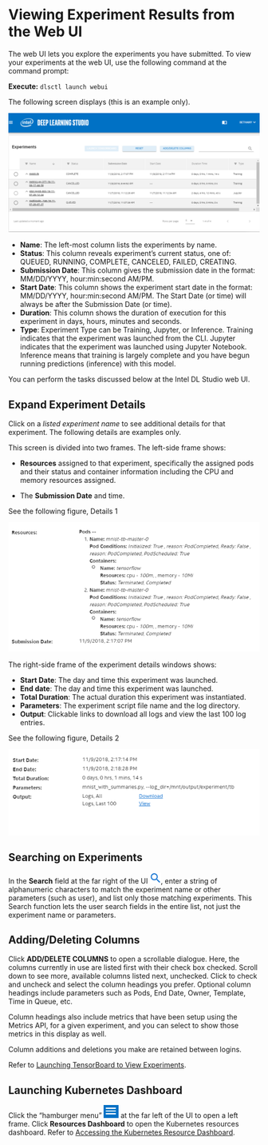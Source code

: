 
# Viewing Experiment Results from the Web UI

The web UI lets you explore the experiments you have submitted. To view your experiments at the web UI, use the following command at the command prompt:

**Execute:** `dlsctl launch webui`

The following screen displays (this is an example only).

![](images/web_ui.png) 



* **Name**: The left-most column lists the experiments by name.
* **Status**: This column reveals experiment’s current status, one of: QUEUED, RUNNING, COMPLETE, CANCELED, FAILED, CREATING.
* **Submission Date**: This column gives the submission date in the format: MM/DD/YYYY, hour:min:second AM/PM.
* **Start Date**: This column shows the experiment start date in the format: MM/DD/YYYY, hour:min:second AM/PM.  The Start Date (or time) will always be after the Submission Date (or time).
* **Duration**: This column shows the duration of execution for this experiment in days, hours, minutes and seconds.
* **Type**: Experiment Type can be Training, Jupyter, or Inference. Training indicates that the experiment was launched from the CLI. Jupyter indicates that the experiment was launched using Jupyter Notebook. Inference means that training is largely complete and you have begun running predictions (inference) with this model.

You can perform the tasks discussed below at the Intel DL Studio web UI.

## Expand Experiment Details

Click on a _listed experiment name_ to see additional details for that experiment.  The following details are examples only. 

This screen is divided into two frames. The left-side frame shows:

* **Resources** assigned to that experiment, specifically the assigned pods and their status and container information including the CPU and memory resources assigned.

* The **Submission Date** and time.

See the following figure, Details 1

![Image](images/UI_Experiment_Details_1.png)
 

The right-side frame of the experiment details windows shows:
* **Start Date**: The day and time this experiment was launched. 
* **End date**: The day and time this experiment was launched. 
*	**Total Duration**: The actual duration this experiment was instantiated.
*	**Parameters**: The experiment script file name and the log directory.
* **Output**: Clickable links to download all logs and view the last 100 log entries. 

See the following figure, Details 2
 
![Image](images/UI_Experiment_Details_2.png)


## Searching on Experiments

In the **Search** field at the far right of the UI ![](images/search_lense.png), enter a string of alphanumeric characters to match the 
experiment name or other parameters (such as user), and list only those matching experiments. This Search function lets the user search fields in the entire list, not just the experiment name or parameters. 

## Adding/Deleting Columns

Click **ADD/DELETE COLUMNS** to open a scrollable dialogue. Here, the columns currently in use are listed first with 
their check box checked. Scroll down to see more, available columns listed next, unchecked. Click to check and 
uncheck and select the column headings you prefer. Optional column headings include parameters such as Pods, 
End Date, Owner, Template, Time in Queue, etc.

Column headings also include metrics that have been setup using the Metrics API, for a given experiment, and you 
can select to show those metrics in this display as well.

Column additions and deletions you make are retained between logins.

Refer to [Launching TensorBoard to View Experiments](view_exp_tensorbd.png).

## Launching Kubernetes Dashboard

Click the “hamburger menu” ![](images/hamburger_menu.png) at the far left of the UI to open a left frame. Click **Resources Dashboard** to 
open the Kubernetes resources dashboard. Refer to [Accessing the Kubernetes Resource Dashboard](accessing_kubernetes.md).
